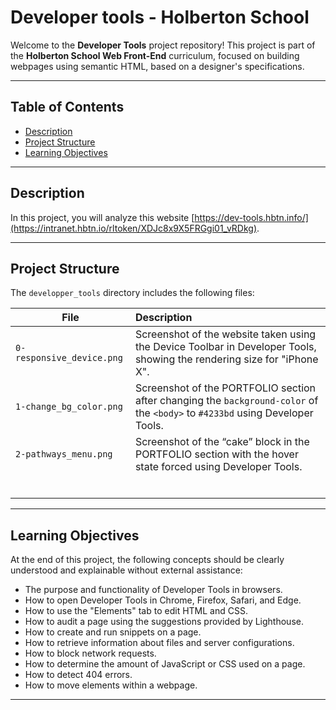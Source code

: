 # Developer tools - Holberton School

Welcome to the **Developer Tools** project repository! This project is part of the **Holberton School Web Front-End** curriculum, focused on building webpages using semantic HTML, based on a designer's specifications.

---

## Table of Contents

- [Description](#description)
- [Project Structure](#project-structure)
- [Learning Objectives](#learning-objectives)

---

## Description

In this project, you will analyze this website [https://dev-tools.hbtn.info/](https://intranet.hbtn.io/rltoken/XDJc8x9X5FRGgi01_vRDkg).

---

## Project Structure

The `developper_tools` directory includes the following files:

| File                      | Description                                                  |
| ------------------------- | :----------------------------------------------------------- |
| `0-responsive_device.png` | Screenshot of the website taken using the Device Toolbar in Developer Tools, showing the rendering size for "iPhone X". |
| `1-change_bg_color.png`   | Screenshot of the PORTFOLIO section after changing the `background-color` of the `<body>` to `#4233bd` using Developer Tools. |
| `2-pathways_menu.png`     | Screenshot of the “cake” block in the PORTFOLIO section with the hover state forced using Developer Tools. |
|                           |                                                              |
|                           |                                                              |
|                           |                                                              |
|                           |                                                              |
|                           |                                                              |
|                           |                                                              |

---

## Learning Objectives

At the end of this project, the following concepts should be clearly understood and explainable without external assistance:

- The purpose and functionality of Developer Tools in browsers.
- How to open Developer Tools in Chrome, Firefox, Safari, and Edge.
- How to use the "Elements" tab to edit HTML and CSS.
- How to audit a page using the suggestions provided by Lighthouse.
- How to create and run snippets on a page.
- How to retrieve information about files and server configurations.
- How to block network requests.
- How to determine the amount of JavaScript or CSS used on a page.
- How to detect 404 errors.
- How to move elements within a webpage.

---
